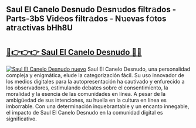 ## Saul El Canelo Desnudo D𝚎sn𝚞dos filtr𝚊dos - Parts-3bS Vid𝚎os filtr𝚊dos - N𝚞evas f𝚘tos atr𝚊ctivas bHh8U

# <h2><a href="http://mb7o1n.tromn.icu/?c=Saul+El+Canelo+Desnudo">🔗👉👉👉 Saul El Canelo Desnudo 🔗🔗</a></h2>

[![Saul El Canelo Desnudo nuevo](https://i.imgur.com/pEAQMta.gif)](http://mb7o1n.tromn.icu/?c=Saul+El+Canelo+Desnudo)
Saul El Canelo Desnudo, una personalidad compleja y enigmática, elude la categorización fácil. Su uso innovador de los medios digitales para la autopresentación ha cautivado y enfurecido a los observadores, estimulando debates sobre el consentimiento, la moralidad y la esencia de las comunidades en línea. A pesar de la ambigüedad de sus intenciones, su huella en la cultura en línea es imborrable. Con una determinación inquebrantable y un encanto innegable, el impacto de Saul El Canelo Desnudo en la comunidad digital es significativo.
